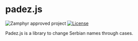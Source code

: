 # padez.js
![Zamphyr approved project](https://img.shields.io/badge/zamphyr-ojs-9e43ef.svg?link=https://zamphyr.com)
[![License](http://img.shields.io/badge/license-MIT-blue.svg)](LICENSE)

Padez.js is a library to change Serbian names through cases.

